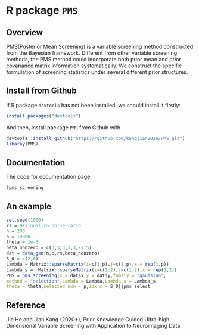 # R package `PMS`


## Overview

PMS(Posterior Mean Screening) is a variable screening method constructed from the Bayesian framework. Different from other variable screening methods, the PMS method could incorporate both prior mean and prior covariance matrix information systematically. We construct the specific formulation of screening statistics under several different prior structures. 


## Install from Github

If R package `devtools` has not been installed, we should install it firstly:

```r
install.packages("devtools")
```
And then, install package `PMS` from Github with 

```r
devtools::install_github("https://github.com/kangjian2016/PMS.git")
libaray(PMS)
```
## Documentation

The code for documentation page:
```r
?pms_screening
```

## An example

```r
set.seed(1000)
rs = 9#signal to noise ratio
n = 200
p = 10000
theta = 1e-3
beta_nonzero = c(3,3,3,3,3,-7.5)
dat = data_gen(n,p,rs,beta_nonzero)
S_0 = c(2,6)
Lambda = Matrix::sparseMatrix(i=c(1:p),j=c(1:p),x = rep(1,p))
Lambda_s =  Matrix::sparseMatrix(i=c(1:2),j=c(1:2),x = rep(1,2))
PMS = pms_screening(x = dat$x,y = dat$y,family = "gaussian",
method = "selection",Lambda = Lambda,Lambda_s = Lambda_s,
theta = theta,selected_num = p,idx_s = S_0)$pms_select
```
## Reference

Jie He and Jian Kang (2020+), Prior Knowledge Guided Ultra-high Dimensional Variable Screening with Application to Neuroimaging Data. 

